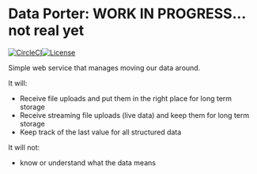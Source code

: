 # Data Porter:  WORK IN PROGRESS... not real yet

[![CircleCI](https://circleci.com/gh/NatelEnergy/data-porter/tree/master.svg?style=svg)](https://circleci.com/gh/NatelEnergy/excel-server/tree/master)[![License](https://img.shields.io/badge/License-Apache%202.0-blue.svg)](https://opensource.org/licenses/Apache-2.0)

Simple web service that manages moving our data around.

It will:
 * Receive file uploads and put them in the right place for long term storage
 * Receive streaming file uploads (live data) and keep them for long term storage
 * Keep track of the last value for all structured data

It will not:
 * know or understand what the data means


